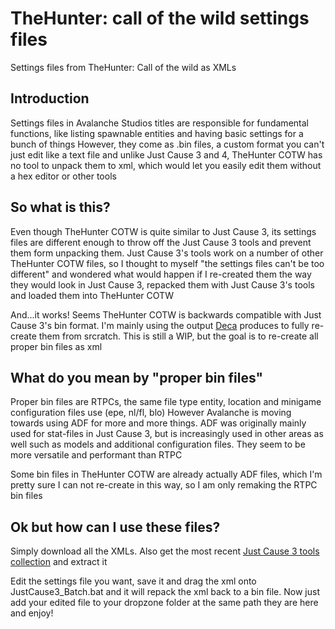 # TheHunter: call of the wild settings files
Settings files from TheHunter: Call of the wild as XMLs

## Introduction
Settings files in Avalanche Studios titles are responsible for fundamental functions, like listing spawnable entities and having basic settings for a bunch of things
However, they come as .bin files, a custom format you can't just edit like a text file and unlike Just Cause 3 and 4, TheHunter COTW has no tool to unpack them to xml, which would let you easily edit them without a hex editor or other tools

## So what is this?
Even though TheHunter COTW is quite similar to Just Cause 3, its settings files are different enough to throw off the Just Cause 3 tools and prevent them form unpacking them. Just Cause 3's tools work on a number of other TheHunter COTW files, so I thought to myself "the settings files can't be too different" and wondered what would happen if I re-created them the way they would look in Just Cause 3, repacked them with Just Cause 3's tools and loaded them into TheHunter COTW

And...it works! Seems TheHunter COTW is backwards compatible with Just Cause 3's bin format. I'm mainly using the output [Deca](https://github.com/kk49/deca) produces to fully re-create them from srcratch. This is still a WIP, but the goal is to re-create all proper bin files as xml

## What do you mean by "proper bin files"
Proper bin files are RTPCs, the same file type entity, location and minigame configuration files use (epe, nl/fl, blo)
However Avalanche is moving towards using ADF for more and more things. ADF was originally mainly used for stat-files in Just Cause 3, but is increasingly used in other areas as well such as models and additional configuration files. They seem to be more versatile and performant than RTPC

Some bin files in TheHunter COTW are already actually ADF files, which I'm pretty sure I can not re-create in this way, so I am only remaking the RTPC bin files

## Ok but how can I use these files?
Simply download all the XMLs. Also get the most recent [Just Cause 3 tools collection](https://drive.google.com/file/d/13Iijzxg2wUUh9w-OqzomlaN5XGixLp7x/view?usp=drive_link) and extract it

Edit the settings file you want, save it and drag the xml onto JustCause3_Batch.bat and it will repack the xml back to a bin file. Now just add your edited file to your dropzone folder at the same path they are here and enjoy!
